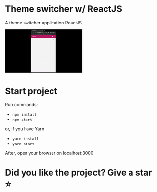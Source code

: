 # Theme switcher w/ ReactJS 

A theme switcher application ReactJS

<p>
  <img src="screenshots/p1.gif" alt="screenshot1" width="50%"/>
<p/>

# Start project

Run commands:
 
- ```npm install```
- ```npm start```

or, if you have Yarn 

- ```yarn install```
- ```yarn start```

After, open your browser on localhost:3000

# Did you like the project? Give a star ⭐
